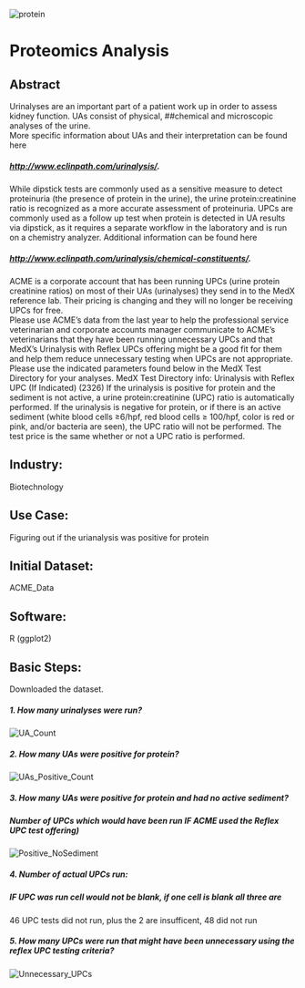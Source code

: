 ![protein](https://user-images.githubusercontent.com/19572673/62321969-f10d5e00-b471-11e9-9fac-315ac7e82035.jpg)
# Proteomics Analysis
## Abstract
Urinalyses are an important part of a patient work up in order to assess kidney function. UAs consist of physical, ##chemical and microscopic analyses of the urine.  
More specific information about UAs and their interpretation can be found here 
##### http://www.eclinpath.com/urinalysis/. 
While dipstick tests are commonly used as a sensitive measure to detect proteinuria (the presence of protein in the urine), the urine protein:creatinine ratio is recognized as a more accurate assessment of proteinuria. 
UPCs are commonly used as a follow up test when protein is detected in UA results via dipstick, as it requires a separate workflow in the laboratory and is run on a chemistry analyzer. 
Additional information can be found here 
##### http://www.eclinpath.com/urinalysis/chemical-constituents/.   

ACME is a corporate account that has been running UPCs (urine protein creatinine ratios) on most of their UAs (urinalyses) they send in to the MedX reference lab. 
Their pricing is changing and they will no longer be receiving UPCs for free.  
Please use ACME’s data from the last year to help the professional service veterinarian and corporate accounts manager communicate to ACME’s veterinarians that they have been running unnecessary UPCs and that MedX’s Urinalysis with Reflex UPCs offering might be a good fit for them and help them reduce unnecessary testing when UPCs are not appropriate. 
Please use the indicated parameters found below in the MedX Test Directory for your analyses.
MedX Test Directory info: Urinalysis with Reflex UPC (If Indicated) (2326)
If the urinalysis is positive for protein and the sediment is not active, a urine protein:creatinine (UPC) ratio is automatically performed. 
If the urinalysis is negative for protein, or if there is an active sediment (white blood cells ≥6/hpf, red blood cells ≥ 100/hpf,  color is red or pink, and/or bacteria are seen), the UPC ratio will not be performed. The test price is the same whether or not a UPC ratio is performed.

## Industry:
Biotechnology

## Use Case:
Figuring out if the urianalysis was positive for protein
## Initial Dataset:
ACME_Data
## Software:
R (ggplot2)
## Basic Steps:
Downloaded the dataset. 

##### 1.	How many urinalyses were run?
![UA_Count](https://user-images.githubusercontent.com/19572673/62091688-321e2c00-b240-11e9-8d74-d141e18d780a.PNG)

##### 2.	How many UAs were positive for protein? 
![UAs_Positive_Count](https://user-images.githubusercontent.com/19572673/62091689-321e2c00-b240-11e9-8a0a-3154a72a53b3.PNG)

##### 3.	How many UAs were positive for protein and had no active sediment? 
##### Number of UPCs which would have been run IF ACME used the Reflex UPC test offering)
![Positive_NoSediment](https://user-images.githubusercontent.com/19572673/62091687-321e2c00-b240-11e9-90ec-6ba55c750123.PNG)

##### 4.	Number of actual UPCs run: 
##### IF UPC was run cell would not be blank, if one cell is blank all three are

46 UPC tests did not run, plus the 2 are insufficent, 48 did not run 

##### 5.	How many UPCs were run that might have been unnecessary using the reflex UPC testing criteria?
![Unnecessary_UPCs](https://user-images.githubusercontent.com/19572673/62091690-321e2c00-b240-11e9-8e86-5a9b5bc17d47.PNG)
